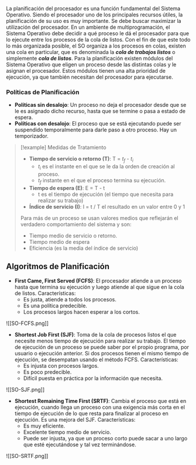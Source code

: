 La planificación del procesador es una función fundamental del Sistema Operativo. Siendo el procesador uno de los principales recursos útiles, la planificación de su uso es muy importante. Se debe buscar maximizar la utilización del procesador. En un ambiente de multiprogramación, el Sistema Operativo debe decidir a qué proceso le dá el procesador para que lo ejecute entre los procesos de la cola de listos.
Con el fin de que este todo lo más organizada posible, el SO organiza a los procesos en colas, existen una cola en particular, que es denominada la ***cola de trabajos listos*** o simplemente ***cola de listos***.
Para la planificación existen módulos del Sistema Operativo que eligen un proceso desde las distintas colas y le asignan el procesador. Estos módulos tienen una alta prioridad de ejecución, ya que también necesitan del procesador para ejecutarse.

### Políticas de Planificación

- **Políticas sin desalojo**: Un proceso no deja el procesador desde que se le es asignado dicho recurso, hasta que se termine o pasa a estado de espera.
- **Políticas con desalojo**: El proceso que se está ejecutando puede ser suspendido temporalmente para darle paso a otro proceso. Hay un temporizador.

>[!example] Medidas de Tratamiento
>- **Tiempo de servicio o retorno (T)**: T = $t_f$ - $t_i$
>	- $t_i$ es el instante en el que se le da la orden de creación al proceso.
>	- $t_f$ instante en el que el proceso termina su ejecución.
>- **Tiempo de espera (E)**: E = T - t
>	- t es el tiempo de ejecución (el tiempo que necesita para realizar su trabajo)
>- **Índice de servicio (I)**: I = t / T el resultado en un valor entre 0 y 1
>
>Para más de un proceso se usan valores medios que reflejarán el verdadero comportamiento del sistema y son:
>- Tiempo medio de servicio o retorno.
>- Tiempo medio de espera
>- Eficiencia (es la media del índice de servicio)

## Algoritmos de Planificación

- **First Came, First Served (FCFS)**: El procesador atiende a un proceso hasta que termina su ejecución y luego atiende al que sigue en la cola de listos. Características:
	- Es justa, atiende a todos los procesos.
	- Es una política predecible.
	- Los procesos largos hacen esperar a los cortos.

<span class="centerImg"> ![[SO-FCFS.png]] </span>

- **Shortest Job First (SJF)**: Toma de la cola de procesos listos el que necesite menos tiempo de ejecución para realizar su trabajo. El tiempo de ejecución de un proceso se puede saber por el propio programa, por usuario o ejecución anterior. Si dos procesos tienen el mismo tiempo de ejecución, se desempatan usando el método FCFS. Características:
	- Es injusta con procesos largos.
	- Es poco predecible.
	- Difícil puesta en práctica por la información que necesita.

<span class="centerImg"> ![[SO-SJF.png]] </span>

- **Shortest Remaining Time First (SRTF)**: Cambia el proceso que está en ejecución, cuando llega un proceso con una exigencia más corta en el tiempo de ejecución de lo que resta para finalizar al proceso en ejecución. Es una mejora del SJF. Características:
	- Es muy eficiente.
	- Excelente tiempo medio de servicio.
	- Puede ser injusta, ya que un proceso corto puede sacar a uno largo que esté ejecutándose y tal vez terminándose.

<span class="centerImg"> ![[SO-SRTF.png]] </span>

